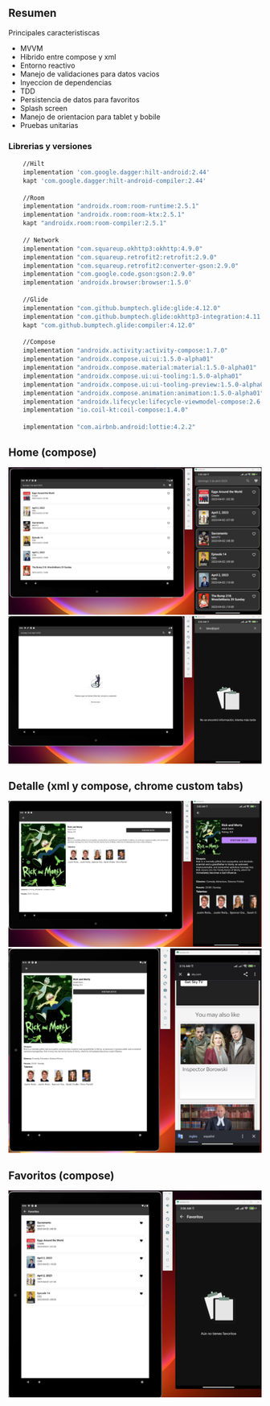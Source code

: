 ## Resumen
Principales caracteristiscas
- MVVM
- Hibrido entre compose y xml
- Entorno reactivo
- Manejo de validaciones para datos vacios
- Inyeccion de dependencias
- TDD
- Persistencia de datos para favoritos
- Splash screen
- Manejo de orientacion para tablet y bobile
- Pruebas unitarias

### Librerias y versiones
```sh
    //Hilt
    implementation 'com.google.dagger:hilt-android:2.44'
    kapt 'com.google.dagger:hilt-android-compiler:2.44'

    //Room
    implementation "androidx.room:room-runtime:2.5.1"
    implementation "androidx.room:room-ktx:2.5.1"
    kapt "androidx.room:room-compiler:2.5.1"

    // Network
    implementation "com.squareup.okhttp3:okhttp:4.9.0"
    implementation "com.squareup.retrofit2:retrofit:2.9.0"
    implementation "com.squareup.retrofit2:converter-gson:2.9.0"
    implementation "com.google.code.gson:gson:2.9.0"
    implementation 'androidx.browser:browser:1.5.0'

    //Glide
    implementation "com.github.bumptech.glide:glide:4.12.0"
    implementation "com.github.bumptech.glide:okhttp3-integration:4.11.0"
    kapt "com.github.bumptech.glide:compiler:4.12.0"

    //Compose
    implementation "androidx.activity:activity-compose:1.7.0"
    implementation "androidx.compose.ui:ui:1.5.0-alpha01"
    implementation "androidx.compose.material:material:1.5.0-alpha01"
    implementation "androidx.compose.ui:ui-tooling:1.5.0-alpha01"
    implementation "androidx.compose.ui:ui-tooling-preview:1.5.0-alpha01"
    implementation "androidx.compose.animation:animation:1.5.0-alpha01"
    implementation "androidx.lifecycle:lifecycle-viewmodel-compose:2.6.1"
    implementation "io.coil-kt:coil-compose:1.4.0"

    implementation "com.airbnb.android:lottie:4.2.2"
```
## Home (compose) 
<img src="images/home.png">
<img src="images/estadoshome.png">

## Detalle (xml y compose, chrome custom tabs)
<img src="images/detalle.png">
<img src="images/detalle2.png">

## Favoritos (compose)
<img src="images/favoritos.png">
